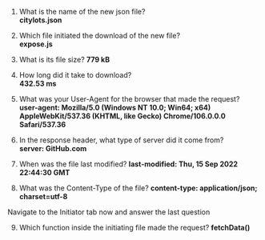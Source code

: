 1. What is the name of the new json file?  
   **citylots.json**

2. Which file initiated the download of the new file?  
   **expose.js**

3. What is its file size?
   **779 kB**
4. How long did it take to download?  
   **432.53 ms**
5. What was your User-Agent for the browser that made the request?  
**user-agent: Mozilla/5.0 (Windows NT 10.0; Win64; x64) AppleWebKit/537.36 (KHTML, like Gecko) Chrome/106.0.0.0 Safari/537.36**
6. In the response header, what type of server did it come from?  
   **server: GitHub.com**
7. When was the file last modified?
   **last-modified: Thu, 15 Sep 2022 22:44:30 GMT**
8. What was the Content-Type of the file?
   **content-type: application/json; charset=utf-8**

Navigate to the Initiator tab now and answer the last question

9. Which function inside the initiating file made the request?
    **fetchData()**